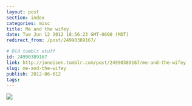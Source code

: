 ```yaml
---
layout: post
section: index
categories: misc
title: Me and the wifey.
date: Tue Jun 12 2012 18:56:23 GMT-0600 (MDT)
redirect_from: /post/24990389167/

# Old tumblr stuff
id: 24990389167
link: http://joneisen.tumblr.com/post/24990389167/me-and-the-wifey
slug: me-and-the-wifey
publish: 2012-06-012
tags:
---
```



![](http://40.media.tumblr.com/tumblr_m5j6lzsU0c1ryx2sho1_1280.jpg)

